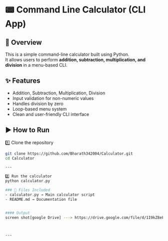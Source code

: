 # 📟 Command Line Calculator (CLI App)

## 📖 Overview
This is a simple command-line calculator built using Python.  
It allows users to perform **addition, subtraction, multiplication, and division** in a menu-based CLI.

## ✨ Features
- Addition, Subtraction, Multiplication, Division
- Input validation for non-numeric values
- Handles division by zero
- Loop-based menu system
- Clean and user-friendly CLI interface
  
## ▶️ How to Run
1️⃣ Clone the repository  
```bash
git clone https://github.com/Bharath342004/Calculator.git
cd Calculator

---

2️⃣ Run the calculator
python calculator.py

### 📂 Files Included
- calculator.py → Main calculator script
- README.md → Documentation file


#### Output
screen shot[google Drive] ---> https://drive.google.com/file/d/1I9kZ8eFilYPQDzhKtcTFpYJmP528yXyv/view?usp=drivesdk



---
